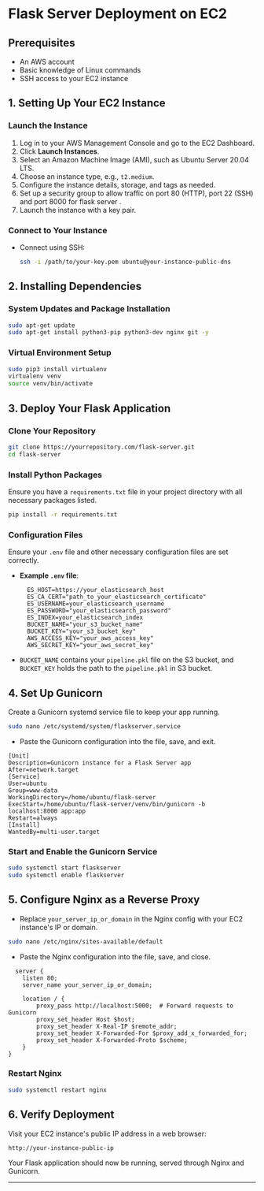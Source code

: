 # Flask Server Deployment on EC2
## Prerequisites

- An AWS account
- Basic knowledge of Linux commands
- SSH access to your EC2 instance

## 1. Setting Up Your EC2 Instance

### Launch the Instance

1. Log in to your AWS Management Console and go to the EC2 Dashboard.
2. Click **Launch Instances**.
3. Select an Amazon Machine Image (AMI), such as Ubuntu Server 20.04 LTS.
4. Choose an instance type, e.g., `t2.medium`.
5. Configure the instance details, storage, and tags as needed.
6. Set up a security group to allow traffic on port 80 (HTTP), port 22 (SSH) and port 8000 for flask server .
7. Launch the instance with a key pair.

### Connect to Your Instance

- Connect using SSH:
  ```bash
  ssh -i /path/to/your-key.pem ubuntu@your-instance-public-dns
  ```

## 2. Installing Dependencies

### System Updates and Package Installation

```bash
sudo apt-get update
sudo apt-get install python3-pip python3-dev nginx git -y
```

### Virtual Environment Setup

```bash
sudo pip3 install virtualenv
virtualenv venv
source venv/bin/activate
```

## 3. Deploy Your Flask Application

### Clone Your Repository

```bash
git clone https://yourrepository.com/flask-server.git
cd flask-server
```

### Install Python Packages

Ensure you have a `requirements.txt` file in your project directory with all necessary packages listed.

```bash
pip install -r requirements.txt
```


### Configuration Files

Ensure your `.env` file and other necessary configuration files are set correctly.

- **Example `.env` file**:
  ```plaintext
    ES_HOST=https://your_elasticsearch_host
    ES_CA_CERT="path_to_your_elasticsearch_certificate"
    ES_USERNAME=your_elasticsearch_username
    ES_PASSWORD="your_elasticsearch_password"
    ES_INDEX=your_elasticsearch_index
    BUCKET_NAME="your_s3_bucket_name"
    BUCKET_KEY="your_s3_bucket_key"
    AWS_ACCESS_KEY="your_aws_access_key"
    AWS_SECRET_KEY="your_aws_secret_key"
  ```
- `BUCKET_NAME` contains your `pipeline.pkl` file on the S3 bucket, and `BUCKET_KEY` holds the path to the `pipeline.pkl` in S3 bucket.
## 4. Set Up Gunicorn

Create a Gunicorn systemd service file to keep your app running.

```bash
sudo nano /etc/systemd/system/flaskserver.service
```

- Paste the Gunicorn configuration into the file, save, and exit.
```
[Unit]
Description=Gunicorn instance for a Flask Server app
After=network.target
[Service]
User=ubuntu
Group=www-data
WorkingDirectory=/home/ubuntu/flask-server
ExecStart=/home/ubuntu/flask-server/venv/bin/gunicorn -b localhost:8000 app:app
Restart=always
[Install]
WantedBy=multi-user.target
```

### Start and Enable the Gunicorn Service

```bash
sudo systemctl start flaskserver
sudo systemctl enable flaskserver
```

## 5. Configure Nginx as a Reverse Proxy

- Replace `your_server_ip_or_domain` in the Nginx config with your EC2 instance's IP or domain.

```bash
sudo nano /etc/nginx/sites-available/default
```

- Paste the Nginx configuration into the file, save, and close.
```
  server {
    listen 80;
    server_name your_server_ip_or_domain;

    location / {
        proxy_pass http://localhost:5000;  # Forward requests to Gunicorn
        proxy_set_header Host $host;
        proxy_set_header X-Real-IP $remote_addr;
        proxy_set_header X-Forwarded-For $proxy_add_x_forwarded_for;
        proxy_set_header X-Forwarded-Proto $scheme;
    }
}
```

### Restart Nginx

```bash
sudo systemctl restart nginx
```

## 6. Verify Deployment

Visit your EC2 instance's public IP address in a web browser:

```
http://your-instance-public-ip
```

Your Flask application should now be running, served through Nginx and Gunicorn.

---
